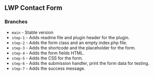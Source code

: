 ## LWP Contact Form

### Branches
- `main` - Stable version
- `step-1` - Adds readme file and plugin header for the plugin.
- `step-2` - Adds the form class and an empty index.php file.
- `step-3` - Adds the shortcode and the placeholder for the form.
- `step-4` - Adds the form fields HTML.
- `step-5` - Adds the CSS for the form.
- `step-6` - Adds the submission handler, print the form data for testing.
- `step-7` - Adds the success message.